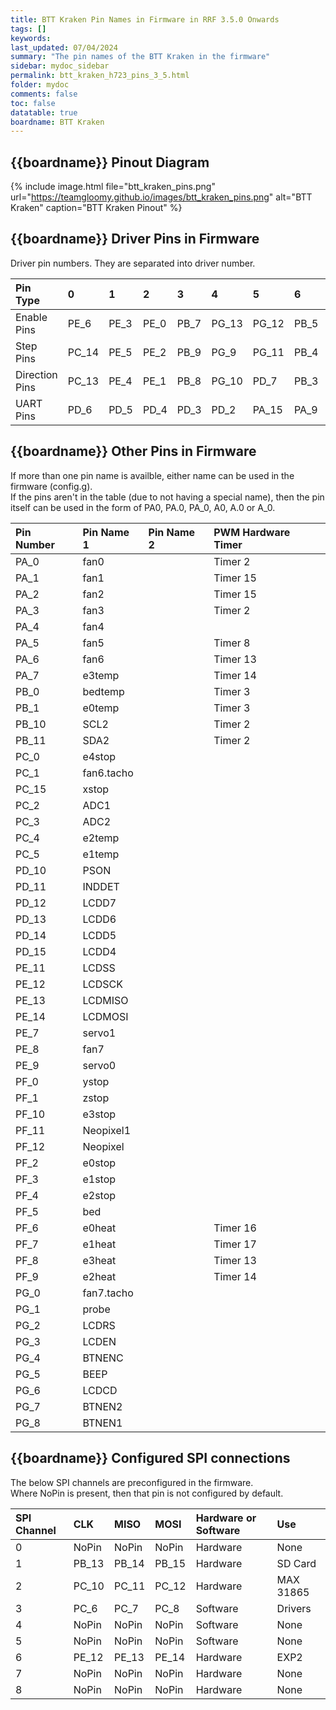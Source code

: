 ```yaml
---
title: BTT Kraken Pin Names in Firmware in RRF 3.5.0 Onwards
tags: []
keywords: 
last_updated: 07/04/2024
summary: "The pin names of the BTT Kraken in the firmware"
sidebar: mydoc_sidebar
permalink: btt_kraken_h723_pins_3_5.html
folder: mydoc
comments: false
toc: false
datatable: true
boardname: BTT Kraken
---
```


## {{boardname}} Pinout Diagram

{% include image.html file="btt_kraken_pins.png" url="https://teamgloomy.github.io/images/btt_kraken_pins.png" alt="BTT Kraken" caption="BTT Kraken Pinout" %}

## {{boardname}} Driver Pins in Firmware

Driver pin numbers. They are separated into driver number.

<div class="datatable-begin"></div>

|Pin Type|0|1|2|3|4|5|6|7|
| :------------- |:-------------|:-------------|:-------------|:-------------|:-------------|:-------------|:-------------|:-------------|
|Enable Pins|PE_6| PE_3| PE_0| PB_7| PG_13| PG_12| PB_5| PG_14|
|Step Pins|PC_14| PE_5| PE_2| PB_9| PG_9| PG_11| PB_4| PG_15|
|Direction Pins|PC_13| PE_4| PE_1| PB_8| PG_10| PD_7| PB_3| PB_6|
|UART Pins|PD_6| PD_5| PD_4| PD_3| PD_2| PA_15| PA_9| PA_10|

<div class="datatable-end"></div>

## {{boardname}} Other Pins in Firmware

If more than one pin name is availble, either name can be used in the firmware (config.g).  
If the pins aren't in the table (due to not having a special name), then the pin itself can be used in the form of PA0, PA.0, PA_0, A0, A.0 or A_0.

<div class="datatable-begin"></div>

|Pin Number|Pin Name 1|Pin Name 2|PWM Hardware Timer|
| :------------- |:-------------|:-------------|:-------------|
|PA_0|fan0||Timer 2|
|PA_1|fan1||Timer 15|
|PA_2|fan2||Timer 15|
|PA_3|fan3||Timer 2|
|PA_4|fan4|||
|PA_5|fan5||Timer 8|
|PA_6|fan6||Timer 13|
|PA_7|e3temp||Timer 14|
|PB_0|bedtemp||Timer 3|
|PB_1|e0temp||Timer 3|
|PB_10|SCL2||Timer 2|
|PB_11|SDA2||Timer 2|
|PC_0|e4stop|||
|PC_1|fan6.tacho|||
|PC_15|xstop|||
|PC_2|ADC1|||
|PC_3|ADC2|||
|PC_4|e2temp|||
|PC_5|e1temp|||
|PD_10|PSON|||
|PD_11|INDDET|||
|PD_12|LCDD7|||
|PD_13|LCDD6|||
|PD_14|LCDD5|||
|PD_15|LCDD4|||
|PE_11|LCDSS|||
|PE_12|LCDSCK|||
|PE_13|LCDMISO|||
|PE_14|LCDMOSI|||
|PE_7|servo1|||
|PE_8|fan7|||
|PE_9|servo0|||
|PF_0|ystop|||
|PF_1|zstop|||
|PF_10|e3stop|||
|PF_11|Neopixel1|||
|PF_12|Neopixel|||
|PF_2|e0stop|||
|PF_3|e1stop|||
|PF_4|e2stop|||
|PF_5|bed|||
|PF_6|e0heat||Timer 16|
|PF_7|e1heat||Timer 17|
|PF_8|e3heat||Timer 13|
|PF_9|e2heat||Timer 14|
|PG_0|fan7.tacho|||
|PG_1|probe|||
|PG_2|LCDRS|||
|PG_3|LCDEN|||
|PG_4|BTNENC|||
|PG_5|BEEP|||
|PG_6|LCDCD|||
|PG_7|BTNEN2|||
|PG_8|BTNEN1|||

<div class="datatable-end"></div>

## {{boardname}} Configured SPI connections

The below SPI channels are preconfigured in the firmware.  
Where NoPin is present, then that pin is not configured by default.  

<div class="datatable-begin"></div>

|SPI Channel| CLK | MISO | MOSI | Hardware or Software | Use |
| :------------- |:-------------|:-------------|:-------------|:-------------|:-------------|
|0|NoPin|NoPin|NoPin|Hardware|None|
|1|PB_13|PB_14|PB_15|Hardware|SD Card|
|2|PC_10|PC_11|PC_12|Hardware|MAX 31865|
|3|PC_6|PC_7|PC_8|Software|Drivers|
|4|NoPin|NoPin|NoPin|Software|None|
|5|NoPin|NoPin|NoPin|Software|None|
|6|PE_12|PE_13|PE_14|Hardware|EXP2|
|7|NoPin|NoPin|NoPin|Hardware|None|
|8|NoPin|NoPin|NoPin|Hardware|None|

<div class="datatable-end"></div>
